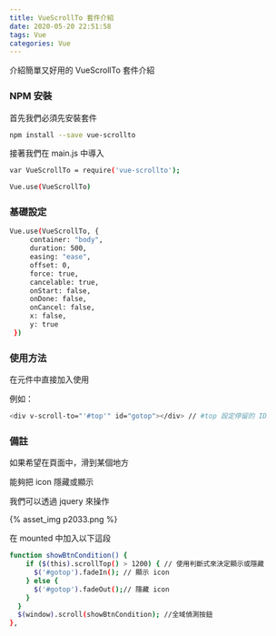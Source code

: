 ```yaml
---
title: VueScrollTo 套件介紹
date: 2020-05-20 22:51:58
tags: Vue
categories: Vue
---
```


介紹簡單又好用的 VueScrollTo 套件介紹

<!-- more -->

### NPM 安裝

首先我們必須先安裝套件

```bash
npm install --save vue-scrollto
```

接著我們在 main.js 中導入

```bash
var VueScrollTo = require('vue-scrollto');

Vue.use(VueScrollTo)
```

### 基礎設定

``` bash
Vue.use(VueScrollTo, {
     container: "body",
     duration: 500,
     easing: "ease",
     offset: 0,
     force: true,
     cancelable: true,
     onStart: false,
     onDone: false,
     onCancel: false,
     x: false,
     y: true
 })
 ```

 ### 使用方法

在元件中直接加入使用

例如：

```bash
<div v-scroll-to="'#top'" id="gotop"></div> // #top 設定停留的 ID
```

### 備註

如果希望在頁面中，滑到某個地方

能夠把 icon 隱藏或顯示

我們可以透過 jquery 來操作

{% asset_img p2033.png %}

在 mounted 中加入以下這段

```bash
function showBtnCondition() {
    if ($(this).scrollTop() > 1200) { // 使用判斷式來決定顯示或隱藏
      $('#gotop').fadeIn(); // 顯示 icon
    } else {
      $('#gotop').fadeOut();// 隱藏 icon
    }
  }
  $(window).scroll(showBtnCondition); //全域偵測按鈕
},
```
